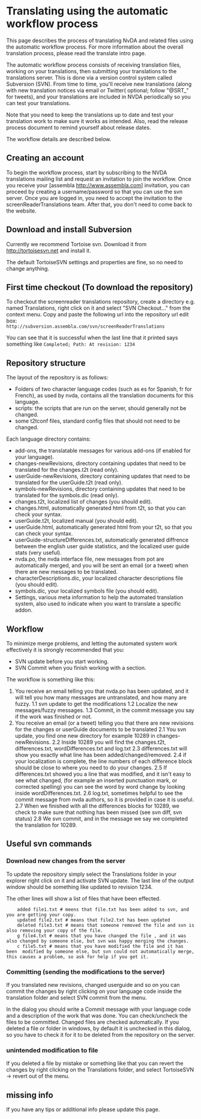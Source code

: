 # Translating using the automatic workflow process
This page describes the process of translating NvDA and related files using the automatic workflow process. For more information about the overall translation process, please read the translate intro page.

The automatic workflow process consists of receiving translation files, working on your translations, then submitting your translations to the translations server. This is done via a version control system called Subversion (SVN). From time to time, you'll receive new translations (along with new translation notices via email or Twitter( optional; follow "@SRT_" for tweets), and your translations are included in NVDA periodically so you can test your translations.

Note that you need to keep the translations up to date and test your translation work to make sure it works as intended. Also, read the release process document to remind yourself about release dates.

The workflow details are described below.

## Creating an account

To begin the workflow process, start by subscribing to the NVDA translations mailing list and request an invitation to join the workflow. Once you receive your [assembla http://www.assembla.com] invitation, you can proceed by creating a username/password so that you can use the svn server. Once you are logged in, you need to accept the invitation to the screenReaderTranslations team. After that, you don't need to come back to the website.

## Download and install Subversion

Currently we recommend Tortoise svn. Download it from http://tortoisesvn.net and install it.

The default TortoiseSVN settings and properties are fine, so no need to change anything.

## First time checkout (To download the repository)

To checkout the screenreader translations repository, create a directory e.g. named Translations, right click on it and select "SVN Checkout..." from the context menu. Copy and paste the following url into the repository url edit box:  
`http://subversion.assembla.com/svn/screenReaderTranslations`

You can see that it is successful when the last line that it printed says something like `Completed; Path: At revision: 1234`

## Repository structure

The layout of the repository is as follows:

- Folders of two character language codes (such as es for Spanish, fr for French), as used by nvda, contains all the translation documents for this language.
- scripts: the scripts that are run on the server, should generally not be changed.
- some t2tconf files, standard config files that should not need to be changed.

Each language directory contains:

- add-ons, the translatable messages for various add-ons (if enabled for your language).
- changes-newRevisions, directory containing updates that need to be translated for the changes.t2t (read only).
- userGuide-newRevisions, directory containing updates that need to be translated for the userGuide.t2t (read only).
- symbols-newRevisions, directory containing updates that need to be translated for the symbols.dic (read only).
- changes.t2t, localized list of changes (you should edit).
- changes.html, automatically generated html from t2t, so that you can check your syntax.
- userGuide.t2t, localized manual (you should edit).
- userGuide.html, automatically generated html from your t2t, so that you can check your syntax.
- userGuide-structureDifferences.txt, automatically generated diffrence between the english user guide statistics, and the localized user guide stats (very useful).
- nvda.po, the nvda interface file, new messages from pot are automatically merged, and you will be sent an email (or a tweet) when there are new messages to be translated.
- characterDescriptions.dic, your localized character descriptions file (you should edit).
- symbols.dic, your localized symbols file (you should edit).
- Settings, various meta information to help the automated translation system, also used to indicate when you want to translate a specific addon.



## Workflow

To minimize merge problems, and letting the automated system work 
effectively it is strongly recommended that you:

- SVN update before you start working.
- SVN Commit when you finish working with a section.

The workflow is something like this:

1. You receive an email telling you that nvda.po has been updated, and it will tell you how many messages are untranslated, and how many are fuzzy.
1.1 svn update to get the modifications
1.2 Localize the new messages/fuzzy messages.
1.3 Commit, in the commit message you say if the work was finished or not.
2. You receive an email (or a tweet) telling you that there are new revisions for the changes or userGuide documents to be translated
2.1 You svn update, you find one new directory for example 10289 in changes-newRevisions.
2.2 Inside 10289 you will find the changes.t2t, differences.txt, wordDifferences.txt and log.txt
2.3 differences.txt will show you exactly what line has been added/changed/removed.
2.4 if your localization is complete, the line numbers of each difference block should be close to  where you need to do your changes.
2.5 If differences.txt showed you a line that was modified, and it isn't easy to see what changed, (for example an inserted punctuation mark, or corrected spelling) you can see the word by word change by looking inside wordDifferences.txt.
2.6 log.txt, sometimes helpful to see the commit message from nvda authors, so it is provided in case it is useful.
2.7 When we finished with all the differences blocks for 10289, we check to make sure that nothing has been missed (see svn diff, svn status)
2.8 We svn commit, and in the message we say we completed the translation for 10289.


## Useful svn commands

### Download new changes from the server

To update the repository simply select the Translations folder in your explorer right click on it and activate SVN update.
The last line of the output window should be something like updated to revision 1234.

The other lines will show a list of files that have been effected.


        added file1.txt # meens that file.txt has been added to svn, and you are getting your copy.
        updated file2.txt # means that file2.txt has been updated
        deleted file3.txt # means that someone removed the file and svn is also removing your copy of the file.
        g file4.txt # means that you have changed the file , and it was also changed by someone else, but svn was happy merging the changes.
        c file5.txt # means that you have modified the file and it has been  modified by someone else, but svn could not automatically merge, this causes a problem, so ask for help if you get it.

### Committing (sending the modifications to the server)

If you translated new revisions, changed userguide and so on you can commit the changes by right clicking on your language code
inside the translation folder and select SVN commit from the menu.

In the dialog you should write a Commit message with your language code and a description of the work that was done.
You can check/uncheck the files to be committed.
Changed files are checked automatically.
If you deleted a file or folder in windows, 
by default it is unchecked in this dialog, so you have to check it for it to be deleted from the repository on the server.

### unintended modification to file

If you deleted a file by mistake or something like that you can revert the changes by right clicking on the Translations folder, and select TortoiseSVN -> revert out of the menu.


## missing info

If you have any tips or additional info please update this page.